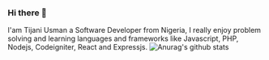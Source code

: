 ### Hi there 👋
I'am Tijani Usman a Software Developer from Nigeria, I really enjoy problem solving and learning languages and frameworks like Javascript, PHP, Nodejs, Codeigniter, React and Expressjs.
![Anurag's github stats](https://github-readme-stats.vercel.app/api?username=Tijanieneye10)
